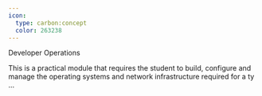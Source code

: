 ```yaml
---
icon:
  type: carbon:concept
  color: 263238
---
```

Developer Operations

This is a practical module that requires the student to build, configure and manage the operating systems and network infrastructure required for a ty ... 
